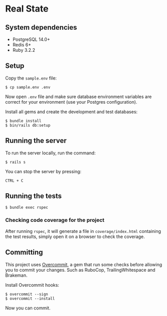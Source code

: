 # Real State

## System dependencies

* PostgreSQL 14.0+
* Redis 6+
* Ruby 3.2.2

## Setup

Copy the `sample.env` file:

```
$ cp sample.env .env
```

Now open `.env` file and make sure database environment variables are correct for your environment (use your Postgres configuration).

Install all gems and create the development and test databases:

```
$ bundle install
$ bin/rails db:setup
```

## Running the server

To run the server locally, run the command:

```
$ rails s
```

You can stop the server by pressing:

```
CTRL + C
```

## Running the tests

```
$ bundle exec rspec
```

### Checking code coverage for the project

After running `rspec`, it will generate a file in `coverage/index.html` containing the test results,
simply open it on a browser to check the coverage.

## Committing

This project uses [Overcommit](https://github.com/sds/overcommit), a gem that run some checks before allowing you to commit your changes.
Such as RuboCop, TrailingWhitespace and Brakeman.

Install Overcommit hooks:

```
$ overcommit --sign
$ overcommit --install
```

Now you can commit.
